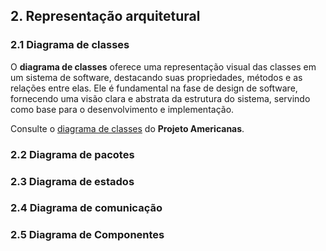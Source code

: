 ## 2. Representação arquitetural
### 2.1 Diagrama de classes
O **diagrama de classes** oferece uma representação visual das classes em um sistema de software, destacando suas propriedades, métodos e as relações entre elas. Ele é fundamental na fase de design de software, fornecendo uma visão clara e abstrata da estrutura do sistema, servindo como base para o desenvolvimento e implementação.

Consulte o [diagrama de classes](../Modelagem/Estaticos/classes.md) do **Projeto Americanas**.

### 2.2 Diagrama de pacotes

### 2.3 Diagrama de estados

### 2.4 Diagrama de comunicação

### 2.5 Diagrama de Componentes
